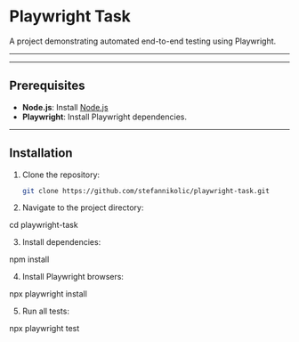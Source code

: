 # Playwright Task

A project demonstrating automated end-to-end testing using Playwright.

---

---

## Prerequisites

- **Node.js**: Install [Node.js](https://nodejs.org/) 
- **Playwright**: Install Playwright dependencies.

---

## Installation

1. Clone the repository:
   ```bash
   git clone https://github.com/stefannikolic/playwright-task.git

2. Navigate to the project directory:

cd playwright-task

3. Install dependencies:

npm install

4. Install Playwright browsers: 

npx playwright install

5. Run all tests:
   
npx playwright test
